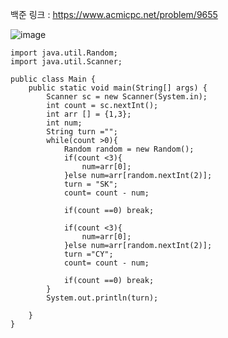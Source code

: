 백준 링크 : https://www.acmicpc.net/problem/9655

![image](https://user-images.githubusercontent.com/62640768/212548718-5cfd2bcb-5d35-452f-87fd-86cdc6b09515.png)

```
import java.util.Random;
import java.util.Scanner;

public class Main {
    public static void main(String[] args) {
        Scanner sc = new Scanner(System.in);
        int count = sc.nextInt();
        int arr [] = {1,3};
        int num;
        String turn ="";
        while(count >0){
            Random random = new Random();
            if(count <3){
                num=arr[0];
            }else num=arr[random.nextInt(2)];
            turn = "SK";
            count= count - num;

            if(count ==0) break;

            if(count <3){
                num=arr[0];
            }else num=arr[random.nextInt(2)];
            turn ="CY";
            count= count - num;

            if(count ==0) break;
        }
        System.out.println(turn);

    }
}
```
